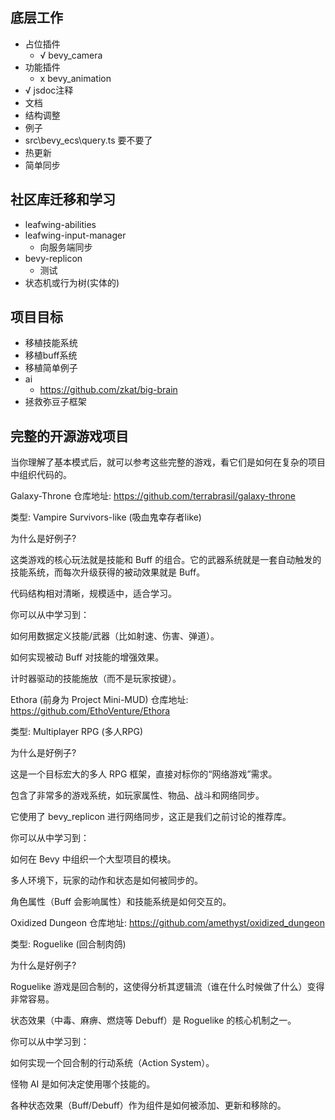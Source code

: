 ## 底层工作

- 占位插件
  - √ bevy_camera 
- 功能插件
  - x bevy_animation
- √ jsdoc注释
- 文档
- 结构调整
- 例子
- src\bevy_ecs\query.ts 要不要了
- 热更新
- 简单同步


## 社区库迁移和学习

- leafwing-abilities
- leafwing-input-manager
  - 向服务端同步
- bevy-replicon
  - 测试
- 状态机或行为树(实体的)

## 项目目标

- 移植技能系统
- 移植buff系统
- 移植简单例子
- ai
  - https://github.com/zkat/big-brain
- 拯救弥豆子框架

## 完整的开源游戏项目

当你理解了基本模式后，就可以参考这些完整的游戏，看它们是如何在复杂的项目中组织代码的。

Galaxy-Throne
仓库地址: https://github.com/terrabrasil/galaxy-throne

类型: Vampire Survivors-like (吸血鬼幸存者like)

为什么是好例子?

这类游戏的核心玩法就是技能和 Buff 的组合。它的武器系统就是一套自动触发的技能系统，而每次升级获得的被动效果就是 Buff。

代码结构相对清晰，规模适中，适合学习。

你可以从中学习到：

如何用数据定义技能/武器（比如射速、伤害、弹道）。

如何实现被动 Buff 对技能的增强效果。

计时器驱动的技能施放（而不是玩家按键）。

Ethora (前身为 Project Mini-MUD)
仓库地址: https://github.com/EthoVenture/Ethora

类型: Multiplayer RPG (多人RPG)

为什么是好例子?

这是一个目标宏大的多人 RPG 框架，直接对标你的“网络游戏”需求。

包含了非常多的游戏系统，如玩家属性、物品、战斗和网络同步。

它使用了 bevy_replicon 进行网络同步，这正是我们之前讨论的推荐库。

你可以从中学习到：

如何在 Bevy 中组织一个大型项目的模块。

多人环境下，玩家的动作和状态是如何被同步的。

角色属性（Buff 会影响属性）和技能系统是如何交互的。

Oxidized Dungeon
仓库地址: https://github.com/amethyst/oxidized_dungeon

类型: Roguelike (回合制肉鸽)

为什么是好例子?

Roguelike 游戏是回合制的，这使得分析其逻辑流（谁在什么时候做了什么）变得非常容易。

状态效果（中毒、麻痹、燃烧等 Debuff）是 Roguelike 的核心机制之一。

你可以从中学习到：

如何实现一个回合制的行动系统（Action System）。

怪物 AI 是如何决定使用哪个技能的。

各种状态效果（Buff/Debuff）作为组件是如何被添加、更新和移除的。

